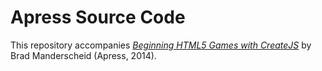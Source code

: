 # Apress Source Code

This repository accompanies [*Beginning HTML5 Games with CreateJS*](http://www.apress.com/9781430263401) by Brad  Manderscheid (Apress, 2014).
